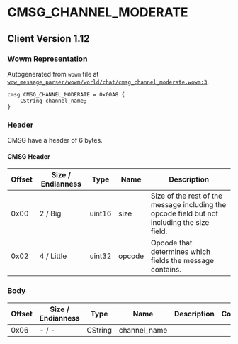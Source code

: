 # CMSG_CHANNEL_MODERATE

## Client Version 1.12

### Wowm Representation

Autogenerated from `wowm` file at [`wow_message_parser/wowm/world/chat/cmsg_channel_moderate.wowm:3`](https://github.com/gtker/wow_messages/tree/main/wow_message_parser/wowm/world/chat/cmsg_channel_moderate.wowm#L3).
```rust,ignore
cmsg CMSG_CHANNEL_MODERATE = 0x00A8 {
    CString channel_name;
}
```
### Header

CMSG have a header of 6 bytes.

#### CMSG Header

| Offset | Size / Endianness | Type   | Name   | Description |
| ------ | ----------------- | ------ | ------ | ----------- |
| 0x00   | 2 / Big           | uint16 | size   | Size of the rest of the message including the opcode field but not including the size field.|
| 0x02   | 4 / Little        | uint32 | opcode | Opcode that determines which fields the message contains.|

### Body

| Offset | Size / Endianness | Type | Name | Description | Comment |
| ------ | ----------------- | ---- | ---- | ----------- | ------- |
| 0x06 | - / - | CString | channel_name |  |  |

